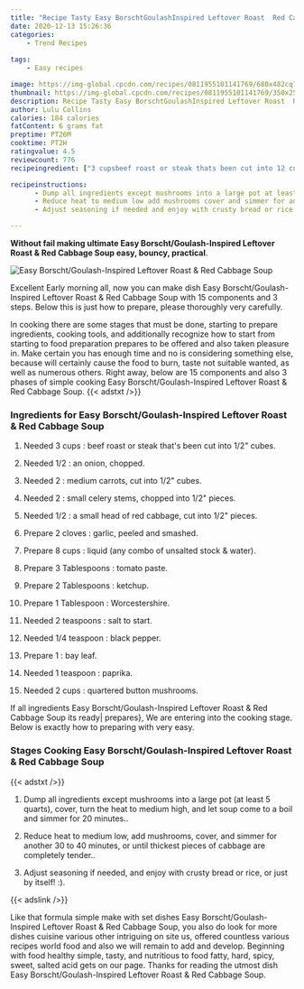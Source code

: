 ```yaml
---
title: "Recipe Tasty Easy BorschtGoulashInspired Leftover Roast  Red Cabbage Soup"
date: 2020-12-13 15:26:36
categories:
    - Trend Recipes
    
tags:
    - Easy recipes

image: https://img-global.cpcdn.com/recipes/0811955101141769/680x482cq70/easy-borschtgoulash-inspired-leftover-roast-red-cabbage-soup-recipe-main-photo.jpg
thumbnail: https://img-global.cpcdn.com/recipes/0811955101141769/350x250cq70/easy-borschtgoulash-inspired-leftover-roast-red-cabbage-soup-recipe-main-photo.jpg
description: Recipe Tasty Easy BorschtGoulashInspired Leftover Roast  Red Cabbage Soup with 15 ingredients and 3 stages of easy cooking.
author: Lulu Collins
calories: 184 calories
fatContent: 6 grams fat
preptime: PT26M
cooktime: PT2H
ratingvalue: 4.5
reviewcount: 776
recipeingredient: ["3 cupsbeef roast or steak thats been cut into 12 cubes", "1/2an onion chopped", "2medium carrots cut into 12 cubes", "2small celery stems chopped into 12 pieces", "1/2a small head of red cabbage cut into 12 pieces", "2 clovesgarlic peeled and smashed", "8 cupsliquid any combo of unsalted stock  water", "3 Tablespoonstomato paste", "2 Tablespoonsketchup", "1 TablespoonWorcestershire", "2 teaspoonssalt to start", "1/4 teaspoonblack pepper", "1bay leaf", "1 teaspoonpaprika", "2 cupsquartered button mushrooms"]

recipeinstructions: 
      - Dump all ingredients except mushrooms into a large pot at least 5 quarts cover turn the heat to medium high and let soup come to a boil and simmer for 20 minutes 
      - Reduce heat to medium low add mushrooms cover and simmer for another 30 to 40 minutes or until thickest pieces of cabbage are completely tender 
      - Adjust seasoning if needed and enjoy with crusty bread or rice or just by itself 

---
```




**Without fail making ultimate Easy Borscht/Goulash-Inspired Leftover Roast &amp; Red Cabbage Soup easy, bouncy, practical**. 


![Easy Borscht/Goulash-Inspired Leftover Roast &amp; Red Cabbage Soup](https://img-global.cpcdn.com/recipes/0811955101141769/680x482cq70/easy-borschtgoulash-inspired-leftover-roast-red-cabbage-soup-recipe-main-photo.jpg "Easy Borscht/Goulash-Inspired Leftover Roast &amp; Red Cabbage Soup")




Excellent Early morning all, now you can make dish Easy Borscht/Goulash-Inspired Leftover Roast &amp; Red Cabbage Soup with 15 components and 3 steps. Below this is just how to prepare, please thoroughly very carefully.

In cooking there are some stages that must be done, starting to prepare ingredients, cooking tools, and additionally recognize how to start from starting to food preparation prepares to be offered and also taken pleasure in. Make certain you has enough time and no is considering something else, because will certainly cause the food to burn, taste not suitable wanted, as well as numerous others. Right away, below are 15 components and also 3 phases of simple cooking Easy Borscht/Goulash-Inspired Leftover Roast &amp; Red Cabbage Soup.
{{< adstxt />}}

### Ingredients for Easy Borscht/Goulash-Inspired Leftover Roast &amp; Red Cabbage Soup


1. Needed 3 cups : beef roast or steak that&#39;s been cut into 1/2&#34; cubes.

1. Needed 1/2 : an onion, chopped.

1. Needed 2 : medium carrots, cut into 1/2&#34; cubes.

1. Needed 2 : small celery stems, chopped into 1/2&#34; pieces.

1. Needed 1/2 : a small head of red cabbage, cut into 1/2&#34; pieces.

1. Prepare 2 cloves : garlic, peeled and smashed.

1. Prepare 8 cups : liquid (any combo of unsalted stock &amp; water).

1. Prepare 3 Tablespoons : tomato paste.

1. Prepare 2 Tablespoons : ketchup.

1. Prepare 1 Tablespoon : Worcestershire.

1. Needed 2 teaspoons : salt to start.

1. Needed 1/4 teaspoon : black pepper.

1. Prepare 1 : bay leaf.

1. Needed 1 teaspoon : paprika.

1. Needed 2 cups : quartered button mushrooms.



If all ingredients Easy Borscht/Goulash-Inspired Leftover Roast &amp; Red Cabbage Soup its ready| prepares}, We are entering into the cooking stage. Below is exactly how to preparing with very easy.

### Stages Cooking Easy Borscht/Goulash-Inspired Leftover Roast &amp; Red Cabbage Soup

{{< adstxt />}}


1. Dump all ingredients except mushrooms into a large pot (at least 5 quarts), cover, turn the heat to medium high, and let soup come to a boil and simmer for 20 minutes..



1. Reduce heat to medium low, add mushrooms, cover, and simmer for another 30 to 40 minutes, or until thickest pieces of cabbage are completely tender..



1. Adjust seasoning if needed, and enjoy with crusty bread or rice, or just by itself! :).





{{< adslink />}}

Like that formula simple make with set dishes Easy Borscht/Goulash-Inspired Leftover Roast &amp; Red Cabbage Soup, you also do look for more dishes cuisine various other intriguing on site us, offered countless various recipes world food and also we will remain to add and develop. Beginning with food healthy simple, tasty, and nutritious to food fatty, hard, spicy, sweet, salted acid gets on our page. Thanks for reading the utmost dish Easy Borscht/Goulash-Inspired Leftover Roast &amp; Red Cabbage Soup.
